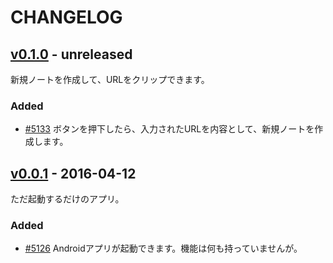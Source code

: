 # CHANGELOG

## [v0.1.0](https://myredmine-u6kapps.rhcloud.com/versions/84) - unreleased
新規ノートを作成して、URLをクリップできます。

### Added
- [#5133](https://myredmine-u6kapps.rhcloud.com/issues/5133) ボタンを押下したら、入力されたURLを内容として、新規ノートを作成します。

## [v0.0.1](https://myredmine-u6kapps.rhcloud.com/versions/83) - 2016-04-12
ただ起動するだけのアプリ。

### Added
- [#5126](https://myredmine-u6kapps.rhcloud.com/issues/5126) Androidアプリが起動できます。機能は何も持っていませんが。
